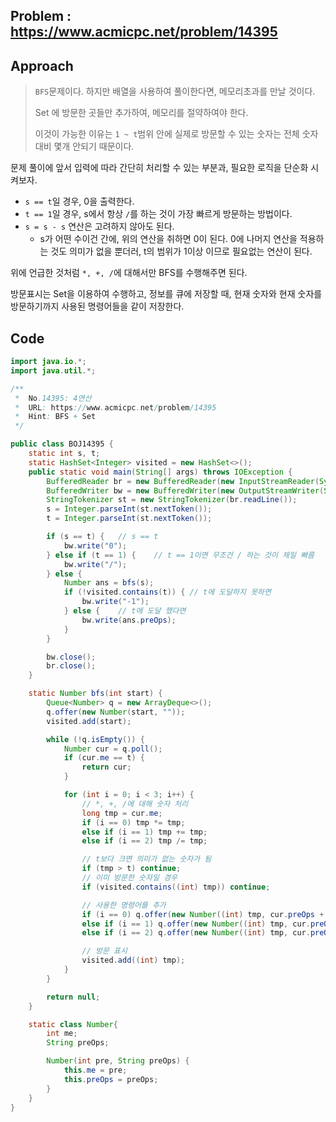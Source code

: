 ## Problem : https://www.acmicpc.net/problem/14395

## Approach

> `BFS`문제이다. 하지만 배열을 사용하여 풀이한다면, 메모리초과를 만날 것이다.
>
> Set 에 방문한 곳들만 추가하여, 메모리를 절약하여야 한다. 
>
> 이것이 가능한 이유는 `1 ~ t`범위 안에 실제로 방문할 수 있는 숫자는 전체 숫자 대비 몇개 안되기 때문이다.

문제 풀이에 앞서 입력에 따라 간단히 처리할 수 있는 부분과, 필요한 로직을 단순화 시켜보자.

- `s == t`일 경우, 0을 출력한다.
- `t == 1`일 경우, s에서 항상 `/`를 하는 것이 가장 빠르게 방문하는 방법이다.
- `s = s - s` 연산은 고려하지 않아도 된다.
  - s가 어떤 수이건 간에, 위의 연산을 취하면 0이 된다. 0에 나머지 연산을 적용하는 것도 의미가 없을 뿐더러, t의 범위가 1이상 이므로 필요없는 연산이 된다.



위에 언급한 것처럼 `*, +, /`에 대해서만 BFS를 수행해주면 된다.

방문표시는 Set을 이용하여 수행하고, 정보를 큐에 저장할 때, 현재 숫자와 현재 숫자를 방문하기까지 사용된 명령어들을 같이 저장한다.

## Code

```java
import java.io.*;
import java.util.*;

/**
 *  No.14395: 4연산
 *  URL: https://www.acmicpc.net/problem/14395
 *  Hint: BFS + Set
 */

public class BOJ14395 {
    static int s, t;
    static HashSet<Integer> visited = new HashSet<>();
    public static void main(String[] args) throws IOException {
        BufferedReader br = new BufferedReader(new InputStreamReader(System.in));
        BufferedWriter bw = new BufferedWriter(new OutputStreamWriter(System.out));
        StringTokenizer st = new StringTokenizer(br.readLine());
        s = Integer.parseInt(st.nextToken());
        t = Integer.parseInt(st.nextToken());

        if (s == t) {   // s == t
            bw.write("0");
        } else if (t == 1) {    // t == 1이면 무조건 / 하는 것이 제일 빠름
            bw.write("/");
        } else {
            Number ans = bfs(s);
            if (!visited.contains(t)) { // t에 도달하지 못하면
                bw.write("-1");
            } else {    // t에 도달 했다면
                bw.write(ans.preOps);
            }
        }

        bw.close();
        br.close();
    }

    static Number bfs(int start) {
        Queue<Number> q = new ArrayDeque<>();
        q.offer(new Number(start, ""));
        visited.add(start);

        while (!q.isEmpty()) {
            Number cur = q.poll();
            if (cur.me == t) {
                return cur;
            }

            for (int i = 0; i < 3; i++) {
                // *, +, /에 대해 숫자 처리
                long tmp = cur.me;
                if (i == 0) tmp *= tmp;
                else if (i == 1) tmp += tmp;
                else if (i == 2) tmp /= tmp;

                // t보다 크면 의미가 없는 숫자가 됨
                if (tmp > t) continue;
                // 이미 방문한 숫자일 경우
                if (visited.contains((int) tmp)) continue;

                // 사용한 명령어를 추가
                if (i == 0) q.offer(new Number((int) tmp, cur.preOps + "*"));
                else if (i == 1) q.offer(new Number((int) tmp, cur.preOps + "+"));
                else if (i == 2) q.offer(new Number((int) tmp, cur.preOps + "/"));

                // 방문 표시
                visited.add((int) tmp);
            }
        }

        return null;
    }

    static class Number{
        int me;
        String preOps;

        Number(int pre, String preOps) {
            this.me = pre;
            this.preOps = preOps;
        }
    }
}
```


